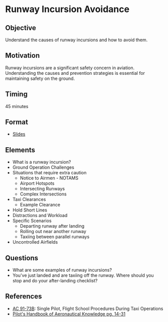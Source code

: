 # Runway Incursion Avoidance

## Objective

Understand the causes of runway incursions and how to avoid them.

## Motivation

Runway incursions are a significant safety concern in aviation. Understanding the causes and prevention strategies is essential for maintaining safety on the ground.

## Timing

45 minutes

## Format

- [Slides](/slides/runway-incursions.pdf)

## Elements

- What is a runway incursion?
- Ground Operation Challenges
- Situations that require extra caution
  - Notice to Airmen - NOTAMS
  - Airport Hotspots
  - Intersecting Runways
  - Complex Intersections
- Taxi Clearances
  - Example Clearance
- Hold Short Lines
- Distractions and Workload
- Specific Scenarios
  - Departing runway after landing
  - Rolling out near another runway
  - Taxiing between parallel runways
- Uncontrolled Airfields

## Questions

- What are some examples of runway incursions?
- You've just landed and are taxiing off the runway. Where should you stop and do your after-landing checklist?

## References

- [AC 91-73B](https://www.faa.gov/documentLibrary/media/Advisory_Circular/AC%2091-73B.pdf): Single Pilot, Flight School Procedures During Taxi Operations
- [Pilot's Handbook of Aeronautical Knowledge pg. 14-31](/_references/PHAK/14-31)
